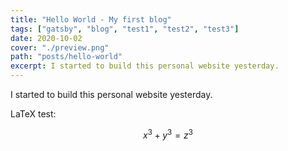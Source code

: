 ```yaml
---
title: "Hello World - My first blog"
tags: ["gatsby", "blog", "test1", "test2", "test3"]
date: 2020-10-02
cover: "./preview.png"
path: "posts/hello-world"
excerpt: I started to build this personal website yesterday.
---
```


I started to build this personal website yesterday.

LaTeX test:

$$
x^3+y^3=z^3
$$

